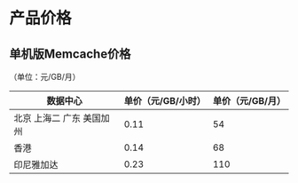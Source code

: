 # 产品价格



## 单机版Memcache价格
（单位：元/GB/月）

| 数据中心           | 单价（元/GB/小时） | 单价（元/GB/月） |
| -------------- | ----------- | ---------- |
| 北京 上海二 广东 美国加州 | 0.11        | 54         |
| 香港             | 0.14        | 68         |
| 印尼雅加达          | 0.23        | 110        |
